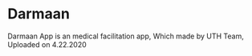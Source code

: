 # Darmaan
Darmaan App is an medical facilitation app, Which made by UTH Team, Uploaded on 4.22.2020
